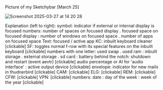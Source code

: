 Picture of my Sketchybar [March 25]

![Screenshot 2025-03-27 at 14 20 28](https://github.com/user-attachments/assets/2f9a8f46-c15a-4720-adca-d1534a5c2351)

Explanation (left to right):
symbol: indicator if external or internal display is focused
numbers: number of spaces on focused display . focused space on focused display : number of windows on focused space . number of apps on focused space
Text: focused / active app
KC: inbuilt keyboard cleaner [clickable]
SF: toggles normal f-row with its special features on the inbuilt keyboard [clickable]
numbers with one letter: used swap . used ram : inbuilt storage . external storage . sd card : battery
behind the notch: shutdown and restart (event aevtr) [clickable]
audio percentage or AI for 'audio interface' : active output device [clickable]
envelope: indicator for new mails in thudnerbird [clickable]
CAM:  [clickable]
ELG:  [clickable]
REM:  [clickable]
CFW:  [clickable]
VPN:  [clickable]
numbers: date : day of the week : week of the year [clickable]
